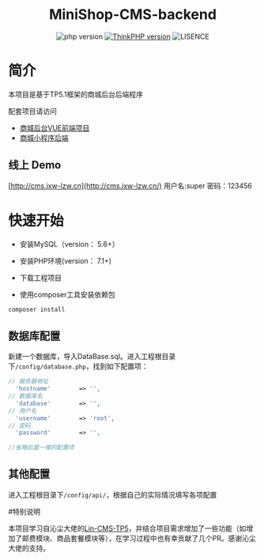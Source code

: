 <h1 align="center">
  MiniShop-CMS-backend
</h1>

<p align="center">
  <img src="https://img.shields.io/badge/PHP-%3E%3D7.1-blue.svg" alt="php version" data-canonical-src="https://img.shields.io/badge/PHP-%3E%3D7.1-blue.svg" style="max-width:100%;"></a>
  <a href="https://www.kancloud.cn/manual/thinkphp5_1/353946" rel="nofollow"><img src="https://img.shields.io/badge/ThinkPHP-5.1.*-green.svg" alt="ThinkPHP version" data-canonical-src="https://img.shields.io/badge/ThinkPHP-5.1.*-green.svg" style="max-width:100%;"></a>
  <img src="https://img.shields.io/badge/license-license--2.0-lightgrey.svg" alt="LISENCE" data-canonical-src="https://img.shields.io/badge/license-license--2.0-lightgrey.svg" style="max-width:100%;"></a>
</p>

# 简介

本项目是基于TP5.1框架的商城后台后端程序

配套项目请访问

* [商城后台VUE前端项目](https://github.com/Li-Zhi-Wei/MiniShop-CMS-VUE)
* [商城小程序后端](https://github.com/Li-Zhi-Wei/MiniShop-backend)

## 线上 Demo

[http://cms.jxw-lzw.cn](http://cms.jxw-lzw.cn/) 用户名:super 密码：123456

# 快速开始

* 安装MySQL（version： 5.6+）

* 安装PHP环境(version： 7.1+)

* 下载工程项目

* 使用composer工具安装依赖包

```bash
composer install
```

## 数据库配置

新建一个数据库，导入DataBase.sql。进入工程根目录下``/config/database.php``，找到如下配置项：

```php
// 服务器地址
  'hostname'        => '',
// 数据库名
  'database'        => '',
// 用户名
  'username'        => 'root',
// 密码
  'password'        => '',
  
//省略后面一堆的配置项
```

## 其他配置

进入工程根目录下``/config/api/``，根据自己的实际情况填写各项配置

#特别说明

本项目学习自沁尘大佬的[Lin-CMS-TP5](https://github.com/ChenJinchuang/lin-cms-tp5)，并结合项目需求增加了一些功能（如增加了邮费模块、商品套餐模块等），在学习过程中也有幸贡献了几个PR。感谢沁尘大佬的支持。
